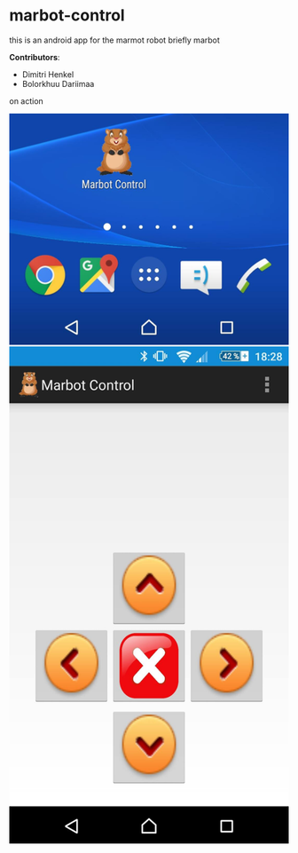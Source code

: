 # marbot-control

this is an android app for the marmot robot briefly marbot

**Contributors**:

* Dimitri Henkel
* Bolorkhuu Dariimaa

on action


<img src="imgs/img1.jpg" alt="Drawing" style="width: 550px;"/>

<img src="imgs/img2.jpg" alt="Drawing" style="width: 550px;"/>


